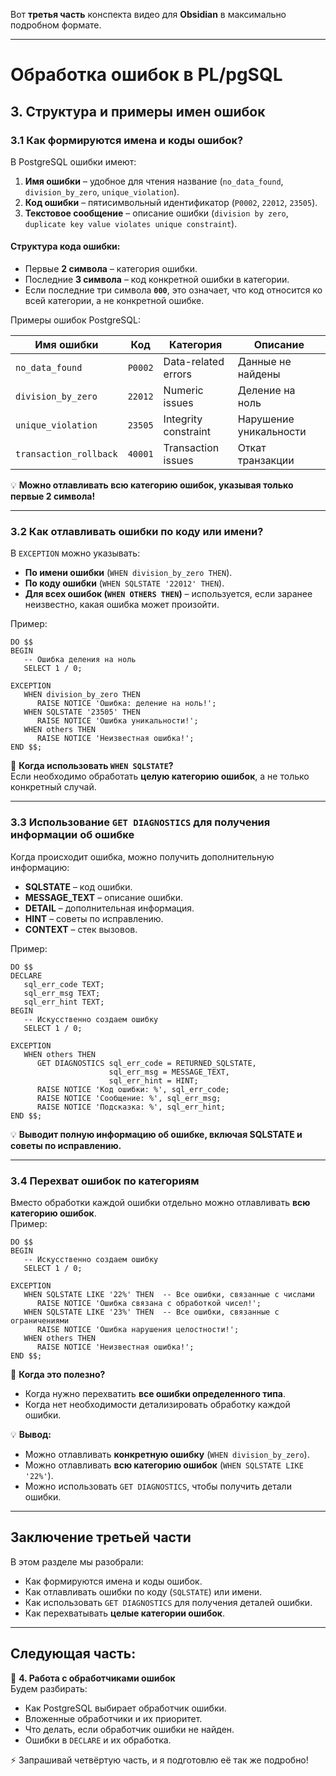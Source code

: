 Вот **третья часть** конспекта видео для **Obsidian** в максимально подробном формате.

---

# **Обработка ошибок в PL/pgSQL**

## **3. Структура и примеры имен ошибок**

### **3.1 Как формируются имена и коды ошибок?**

В PostgreSQL ошибки имеют:

1. **Имя ошибки** – удобное для чтения название (`no_data_found`, `division_by_zero`, `unique_violation`).
2. **Код ошибки** – пятисимвольный идентификатор (`P0002`, `22012`, `23505`).
3. **Текстовое сообщение** – описание ошибки (`division by zero`, `duplicate key value violates unique constraint`).

#### **Структура кода ошибки:**

- Первые **2 символа** – категория ошибки.
- Последние **3 символа** – код конкретной ошибки в категории.
- Если последние три символа **`000`**, это означает, что код относится ко всей категории, а не конкретной ошибке.

Примеры ошибок PostgreSQL:

|**Имя ошибки**|**Код**|**Категория**|**Описание**|
|---|---|---|---|
|`no_data_found`|`P0002`|Data-related errors|Данные не найдены|
|`division_by_zero`|`22012`|Numeric issues|Деление на ноль|
|`unique_violation`|`23505`|Integrity constraint|Нарушение уникальности|
|`transaction_rollback`|`40001`|Transaction issues|Откат транзакции|

💡 **Можно отлавливать всю категорию ошибок, указывая только первые 2 символа!**

---

### **3.2 Как отлавливать ошибки по коду или имени?**

В `EXCEPTION` можно указывать:

- **По имени ошибки** (`WHEN division_by_zero THEN`).
- **По коду ошибки** (`WHEN SQLSTATE '22012' THEN`).
- **Для всех ошибок (`WHEN OTHERS THEN`)** – используется, если заранее неизвестно, какая ошибка может произойти.

Пример:

```plpgsql
DO $$ 
BEGIN
   -- Ошибка деления на ноль
   SELECT 1 / 0;

EXCEPTION
   WHEN division_by_zero THEN
      RAISE NOTICE 'Ошибка: деление на ноль!';
   WHEN SQLSTATE '23505' THEN
      RAISE NOTICE 'Ошибка уникальности!';
   WHEN others THEN
      RAISE NOTICE 'Неизвестная ошибка!';
END $$;
```

📌 **Когда использовать `WHEN SQLSTATE`?**  
Если необходимо обработать **целую категорию ошибок**, а не только конкретный случай.

---

### **3.3 Использование `GET DIAGNOSTICS` для получения информации об ошибке**

Когда происходит ошибка, можно получить дополнительную информацию:

- **SQLSTATE** – код ошибки.
- **MESSAGE_TEXT** – описание ошибки.
- **DETAIL** – дополнительная информация.
- **HINT** – советы по исправлению.
- **CONTEXT** – стек вызовов.

Пример:

```plpgsql
DO $$ 
DECLARE
   sql_err_code TEXT;
   sql_err_msg TEXT;
   sql_err_hint TEXT;
BEGIN
   -- Искусственно создаем ошибку
   SELECT 1 / 0;

EXCEPTION
   WHEN others THEN
      GET DIAGNOSTICS sql_err_code = RETURNED_SQLSTATE,
                      sql_err_msg = MESSAGE_TEXT,
                      sql_err_hint = HINT;
      RAISE NOTICE 'Код ошибки: %', sql_err_code;
      RAISE NOTICE 'Сообщение: %', sql_err_msg;
      RAISE NOTICE 'Подсказка: %', sql_err_hint;
END $$;
```

💡 **Выводит полную информацию об ошибке, включая SQLSTATE и советы по исправлению.**

---

### **3.4 Перехват ошибок по категориям**

Вместо обработки каждой ошибки отдельно можно отлавливать **всю категорию ошибок**.  
Пример:

```plpgsql
DO $$ 
BEGIN
   -- Искусственно создаем ошибку
   SELECT 1 / 0;

EXCEPTION
   WHEN SQLSTATE LIKE '22%' THEN  -- Все ошибки, связанные с числами
      RAISE NOTICE 'Ошибка связана с обработкой чисел!';
   WHEN SQLSTATE LIKE '23%' THEN  -- Все ошибки, связанные с ограничениями
      RAISE NOTICE 'Ошибка нарушения целостности!';
   WHEN others THEN
      RAISE NOTICE 'Неизвестная ошибка!';
END $$;
```

📌 **Когда это полезно?**

- Когда нужно перехватить **все ошибки определенного типа**.
- Когда нет необходимости детализировать обработку каждой ошибки.

💡 **Вывод:**

- Можно отлавливать **конкретную ошибку** (`WHEN division_by_zero`).
- Можно отлавливать **всю категорию ошибок** (`WHEN SQLSTATE LIKE '22%'`).
- Можно использовать `GET DIAGNOSTICS`, чтобы получить детали ошибки.

---

## **Заключение третьей части**

В этом разделе мы разобрали:

- Как формируются имена и коды ошибок.
- Как отлавливать ошибки по коду (`SQLSTATE`) или имени.
- Как использовать `GET DIAGNOSTICS` для получения деталей ошибки.
- Как перехватывать **целые категории ошибок**.

---

## **Следующая часть:**

🚀 **4. Работа с обработчиками ошибок**  
Будем разбирать:

- Как PostgreSQL выбирает обработчик ошибки.
- Вложенные обработчики и их приоритет.
- Что делать, если обработчик ошибки не найден.
- Ошибки в `DECLARE` и их обработка.

⚡ Запрашивай четвёртую часть, и я подготовлю её так же подробно!